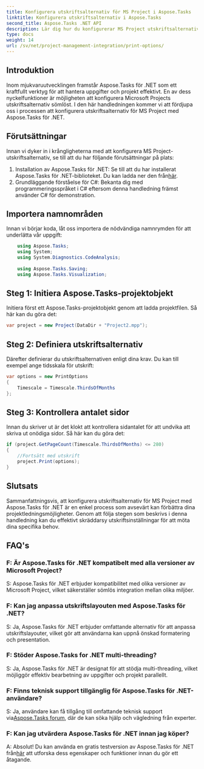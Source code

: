 ```yaml
---
title: Konfigurera utskriftsalternativ för MS Project i Aspose.Tasks
linktitle: Konfigurera utskriftsalternativ i Aspose.Tasks
second_title: Aspose.Tasks .NET API
description: Lär dig hur du konfigurerar MS Project utskriftsalternativ sömlöst med Aspose.Tasks för .NET. Förbättra dina projektledningsmöjligheter.
type: docs
weight: 14
url: /sv/net/project-management-integration/print-options/
---
```

## Introduktion
Inom mjukvaruutvecklingen framstår Aspose.Tasks för .NET som ett kraftfullt verktyg för att hantera uppgifter och projekt effektivt. En av dess nyckelfunktioner är möjligheten att konfigurera Microsoft Projects utskriftsalternativ sömlöst. I den här handledningen kommer vi att fördjupa oss i processen att konfigurera utskriftsalternativ för MS Project med Aspose.Tasks för .NET.
## Förutsättningar
Innan vi dyker in i krångligheterna med att konfigurera MS Project-utskriftsalternativ, se till att du har följande förutsättningar på plats:
1.  Installation av Aspose.Tasks för .NET: Se till att du har installerat Aspose.Tasks för .NET-biblioteket. Du kan ladda ner den från[här](https://releases.aspose.com/tasks/net/).
2. Grundläggande förståelse för C#: Bekanta dig med programmeringsspråket i C# eftersom denna handledning främst använder C# för demonstration.

## Importera namnområden
Innan vi börjar koda, låt oss importera de nödvändiga namnrymden för att underlätta vår uppgift:
```csharp
    using Aspose.Tasks;
    using System;
    using System.Diagnostics.CodeAnalysis;
    
    using Aspose.Tasks.Saving;
    using Aspose.Tasks.Visualization;
```

## Steg 1: Initiera Aspose.Tasks-projektobjekt
Initiera först ett Aspose.Tasks-projektobjekt genom att ladda projektfilen. Så här kan du göra det:
```csharp
var project = new Project(DataDir + "Project2.mpp");
```
## Steg 2: Definiera utskriftsalternativ
Därefter definierar du utskriftsalternativen enligt dina krav. Du kan till exempel ange tidsskala för utskrift:
```csharp
var options = new PrintOptions
{
    Timescale = Timescale.ThirdsOfMonths
};
```
## Steg 3: Kontrollera antalet sidor
Innan du skriver ut är det klokt att kontrollera sidantalet för att undvika att skriva ut onödiga sidor. Så här kan du göra det:
```csharp
if (project.GetPageCount(Timescale.ThirdsOfMonths) <= 280)
{
    //Fortsätt med utskrift
    project.Print(options);
}
```

## Slutsats
Sammanfattningsvis, att konfigurera utskriftsalternativ för MS Project med Aspose.Tasks för .NET är en enkel process som avsevärt kan förbättra dina projektledningsmöjligheter. Genom att följa stegen som beskrivs i denna handledning kan du effektivt skräddarsy utskriftsinställningar för att möta dina specifika behov.
## FAQ's
### F: Är Aspose.Tasks för .NET kompatibelt med alla versioner av Microsoft Project?
S: Aspose.Tasks för .NET erbjuder kompatibilitet med olika versioner av Microsoft Project, vilket säkerställer sömlös integration mellan olika miljöer.
### F: Kan jag anpassa utskriftslayouten med Aspose.Tasks för .NET?
S: Ja, Aspose.Tasks för .NET erbjuder omfattande alternativ för att anpassa utskriftslayouter, vilket gör att användarna kan uppnå önskad formatering och presentation.
### F: Stöder Aspose.Tasks for .NET multi-threading?
S: Ja, Aspose.Tasks för .NET är designat för att stödja multi-threading, vilket möjliggör effektiv bearbetning av uppgifter och projekt parallellt.
### F: Finns teknisk support tillgänglig för Aspose.Tasks för .NET-användare?
 S: Ja, användare kan få tillgång till omfattande teknisk support via[Aspose.Tasks forum](https://forum.aspose.com/c/tasks/15), där de kan söka hjälp och vägledning från experter.
### F: Kan jag utvärdera Aspose.Tasks för .NET innan jag köper?
 A: Absolut! Du kan använda en gratis testversion av Aspose.Tasks för .NET från[här](https://releases.aspose.com/) att utforska dess egenskaper och funktioner innan du gör ett åtagande.